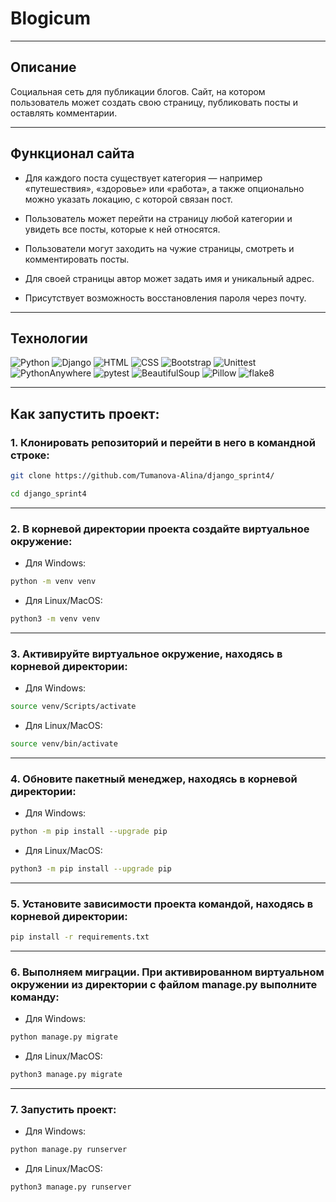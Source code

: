 # Blogicum

---

## Описание
Социальная сеть для публикации блогов. Сайт, на котором пользователь может создать свою страницу, публиковать посты и оставлять комментарии.

---

## Функционал сайта
- Для каждого поста существует категория — например «путешествия», 
«здоровье» или «работа», а также опционально можно указать
локацию, с которой связан пост.

- Пользователь может перейти на страницу любой категории и 
увидеть все посты, которые к ней относятся.

- Пользователи могут заходить на чужие страницы, смотреть 
и комментировать посты.

- Для своей страницы автор может задать имя и уникальный адрес.

- Присутствует возможность восстановления пароля через почту.


---

## Технологии

![Python](https://img.shields.io/badge/Python-3.9.13-blue)
![Django](https://img.shields.io/badge/Django-3.2.16-green)
![HTML](https://img.shields.io/badge/HTML-5-orange)
![CSS](https://img.shields.io/badge/CSS-3-blue)
![Bootstrap](https://img.shields.io/badge/Bootstrap-4-purple)
![Unittest](https://img.shields.io/badge/Unittest-tested-brightgreen)
![PythonAnywhere](https://img.shields.io/badge/Deployed-PythonAnywhere-red)
![pytest](https://img.shields.io/badge/pytest-7.1.3-yellow)
![BeautifulSoup](https://img.shields.io/badge/BeautifulSoup-4.11.2-lightgreen)
![Pillow](https://img.shields.io/badge/Pillow-9.3.0-pink)
![flake8](https://img.shields.io/badge/flake8-5.0.4-orange)


---

## Как запустить проект:

### 1. Клонировать репозиторий и перейти в него в командной строке:
```sh
git clone https://github.com/Tumanova-Alina/django_sprint4/
```
```sh
cd django_sprint4
```

---

### 2. В корневой директории проекта создайте виртуальное окружение:

- Для Windows:
```sh
python -m venv venv
```
- Для Linux/MacOS:
```sh
python3 -m venv venv
```

---

### 3. Активируйте виртуальное окружение, находясь в корневой директории:
- Для Windows:
```sh
source venv/Scripts/activate
```
- Для Linux/MacOS:
```sh
source venv/bin/activate
```

---

### 4. Обновите пакетный менеджер, находясь в корневой директории:
- Для Windows:
```sh
python -m pip install --upgrade pip
```
- Для Linux/MacOS:
```sh
python3 -m pip install --upgrade pip
```

---

### 5. Установите зависимости проекта командой, находясь в корневой директории:
```sh
pip install -r requirements.txt
```

---

### 6. Выполняем миграции. При активированном виртуальном окружении из директории с файлом manage.py выполните команду:
- Для Windows:
```sh
python manage.py migrate
```
- Для Linux/MacOS:
```sh
python3 manage.py migrate
```

---

### 7. Запустить проект:
- Для Windows:
```sh
python manage.py runserver
```
- Для Linux/MacOS:
```sh
python3 manage.py runserver
```